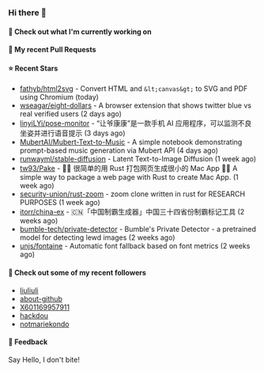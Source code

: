 ### Hi there 👋

#### 👷 Check out what I'm currently working on

#### 🔨 My recent Pull Requests


#### ⭐ Recent Stars

- [fathyb/html2svg](https://github.com/fathyb/html2svg) - Convert HTML and `&lt;canvas&gt;` to SVG and PDF using Chromium (today)
- [wseagar/eight-dollars](https://github.com/wseagar/eight-dollars) - A browser extension that shows twitter blue vs real verified users (2 days ago)
- [linyiLYi/pose-monitor](https://github.com/linyiLYi/pose-monitor) - “让爷康康”是一款手机 AI 应用程序，可以监测不良坐姿并进行语音提示 (3 days ago)
- [MubertAI/Mubert-Text-to-Music](https://github.com/MubertAI/Mubert-Text-to-Music) - A simple notebook demonstrating prompt-based music generation via Mubert API (4 days ago)
- [runwayml/stable-diffusion](https://github.com/runwayml/stable-diffusion) - Latent Text-to-Image Diffusion (1 week ago)
- [tw93/Pake](https://github.com/tw93/Pake) - 🤱🏻 很简单的用 Rust 打包网页生成很小的 Mac App  🤱🏻 A simple way to package a web page with Rust to create Mac App. (1 week ago)
- [security-union/rust-zoom](https://github.com/security-union/rust-zoom) - zoom clone written in rust for RESEARCH PURPOSES (1 week ago)
- [itorr/china-ex](https://github.com/itorr/china-ex) - 🇨🇳「中国制霸生成器」中国三十四省份制霸标记工具 (2 weeks ago)
- [bumble-tech/private-detector](https://github.com/bumble-tech/private-detector) - Bumble&#39;s Private Detector - a pretrained model for detecting lewd images (2 weeks ago)
- [unjs/fontaine](https://github.com/unjs/fontaine) - Automatic font fallback based on font metrics (2 weeks ago)

#### 👯 Check out some of my recent followers

- [liuliuli](https://github.com/liuliuli)
- [about-github](https://github.com/about-github)
- [X601169957911](https://github.com/X601169957911)
- [hackdou](https://github.com/hackdou)
- [notmariekondo](https://github.com/notmariekondo)

#### 💬 Feedback

Say Hello, I don't bite!